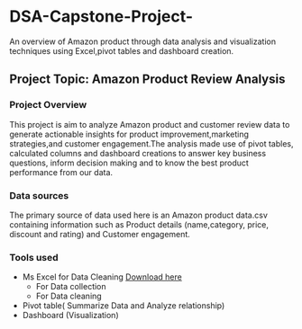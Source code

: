 # DSA-Capstone-Project-
An overview of Amazon product through data analysis and visualization techniques using Excel,pivot tables and dashboard creation.

## Project Topic: Amazon Product Review Analysis 

### Project Overview
This project is aim to analyze Amazon product and customer review data to generate actionable insights for product improvement,marketing strategies,and customer engagement.The analysis made use of pivot tables, calculated columns and dashboard creations to answer key business questions, inform decision making and to know the best product performance from our data.

### Data sources 
The primary source of data used here is an Amazon product data.csv containing information such as Product details (name,category, price, discount and rating) and Customer engagement. 

### Tools used
- Ms Excel for Data Cleaning [Download here](https://www.microsoft.com)
  - For Data collection 
  - For Data cleaning 
- Pivot table( Summarize Data and Analyze relationship)
- Dashboard (Visualization)
  
